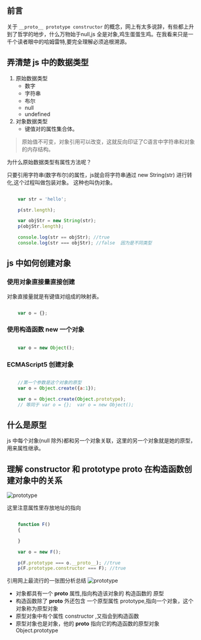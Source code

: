 




## 前言
关于 `__proto__ prototype constructor` 的概念，网上有太多说辞，有些都上升到了哲学的地步，什么万物始于null,js 全是对象,鸡生蛋蛋生鸡。在我看来只是一千个读者眼中的哈姆雷特,要完全理解必须追根溯源。


## 弄清楚 js 中的数据类型

1. 原始数据类型
    - 数字
    - 字符串
    - 布尔
    - null
    - undefined
2. 对象数据类型
    - 键值对的属性集合体。

>原始值不可变，对象引用可以改变，这就反向印证了C语言中字符串和对象的内存结构。


为什么原始数据类型有属性方法呢？

只要引用字符串(数字布尔)的属性，js就会将字符串通过 new String(str) 进行转化,这个过程叫做包装对象。
这种也叫伪对象。


``` javascript

    var str = 'hello';

    p(str.length);

    var objStr = new String(str);
    p(objStr.length);

    console.log(str == objStr); //true
    console.log(str === objStr); //false  因为是不同类型

```


## js 中如何创建对象

### 使用对象直接量直接创建
对象直接量就是有键值对组成的映射表。
``` javascript

    var o = {};

```
### 使用构造函数 new 一个对象

``` javascript

    var o = new Object();

```

### ECMAScript5 创建对象

``` javascript

    //第一个参数是这个对象的原型
    var o = Object.create({a:1});

    var o = Object.create(Object.prototype);
    // 等同于 var o = {};  var o = new Object();

```
## 什么是原型

js 中每个对象(null 除外)都和另一个对象关联，这里的另一个对象就是她的原型，用来属性继承。


## 理解 constructor 和 prototype __proto__ 在构造函数创建对象中的关系
![prototype](https://kuangggg.github.io/images/blog/170708/js-prototype.png)

这里注意属性里存放地址的指向

``` javascript

    function F()
    {

    }

    var o = new F();

    p(F.prototype === o.__proto__); //true
    p(F.prototype.constructor === F); //true

```

引用网上最流行的一张图分析总结
![prototype](https://kuangggg.github.io/images/blog/170708/1.png)
- 对象都具有一个 __proto__ 属性,指向构造该对象的 构造函数的 原型
- 构造函数除了 __proto__ 外还包含 一个原型属性 prototype,指向一个对象，这个对象称为原型对象
- 原型对象中有个属性 constructor ,又指会到构造函数
- 原型对象也是对象，他的 __proto__ 指向它的构造函数的原型对象 Object.prototype










